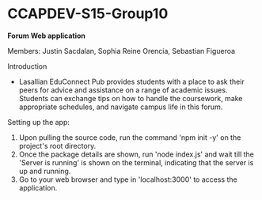 # CCAPDEV-S15-Group10

**Forum Web application**

Members: Justin Sacdalan, Sophia Reine Orencia, Sebastian Figueroa 

Introduction
- Lasallian EduConnect Pub provides students with a place to ask their peers for advice and assistance on a range of academic issues. Students can exchange tips on how to handle the coursework, make appropriate schedules, and navigate campus life in this forum.

Setting up the app:
1. Upon pulling the source code, run the command 'npm init -y' on the project's root directory.
2. Once the package details are shown, run 'node index.js' and wait till the 'Server is running' is shown on the terminal, indicating that the server is up and running. 
3. Go to your web browser and type in 'localhost:3000' to access the application.

